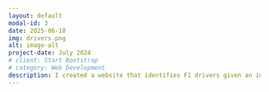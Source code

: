 ```yaml
---
layout: default
modal-id: 3
date: 2025-06-18
img: drivers.png
alt: image-alt
project-date: July 2024
# client: Start Bootstrap
# category: Web Development
description: I created a website that identifies F1 drivers given an image of their face. It was created using opencv's Haar Cascade to identify the face & Haar Wavelet Transformation to extract important facial features. The machine learning model was trained on a custom dataset scraped from google images to over 75% accuracy. Tools I used include Scikit-learn, NumPy, & Seaborn. I also built a corresponding Python Flask server and designed a UI for the website in HTML, CSS, and JavaScript.
---
```

